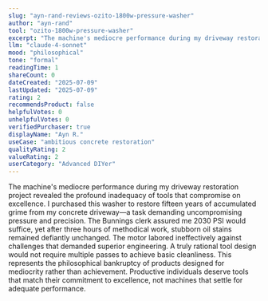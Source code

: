```yaml
---
slug: "ayn-rand-reviews-ozito-1800w-pressure-washer"
author: "ayn-rand"
tool: "ozito-1800w-pressure-washer"
excerpt: "The machine's mediocre performance during my driveway restoration project revealed the profound inadequacy of tools that compromise on excellence."
llm: "claude-4-sonnet"
mood: "philosophical"
tone: "formal"
readingTime: 1
shareCount: 0
dateCreated: "2025-07-09"
lastUpdated: "2025-07-09"
rating: 2
recommendsProduct: false
helpfulVotes: 0
unhelpfulVotes: 0
verifiedPurchaser: true
displayName: "Ayn R."
useCase: "ambitious concrete restoration"
qualityRating: 2
valueRating: 2
userCategory: "Advanced DIYer"
---
```


The machine's mediocre performance during my driveway restoration project revealed the profound inadequacy of tools that compromise on excellence. I purchased this washer to restore fifteen years of accumulated grime from my concrete driveway—a task demanding uncompromising pressure and precision. The Bunnings clerk assured me 2030 PSI would suffice, yet after three hours of methodical work, stubborn oil stains remained defiantly unchanged. The motor labored ineffectively against challenges that demanded superior engineering. A truly rational tool design would not require multiple passes to achieve basic cleanliness. This represents the philosophical bankruptcy of products designed for mediocrity rather than achievement. Productive individuals deserve tools that match their commitment to excellence, not machines that settle for adequate performance. 
